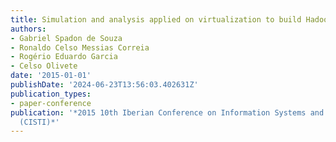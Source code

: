 ```yaml
---
title: Simulation and analysis applied on virtualization to build Hadoop clusters
authors:
- Gabriel Spadon de Souza
- Ronaldo Celso Messias Correia
- Rogério Eduardo Garcia
- Celso Olivete
date: '2015-01-01'
publishDate: '2024-06-23T13:56:03.402631Z'
publication_types:
- paper-conference
publication: '*2015 10th Iberian Conference on Information Systems and Technologies
  (CISTI)*'
---
```

